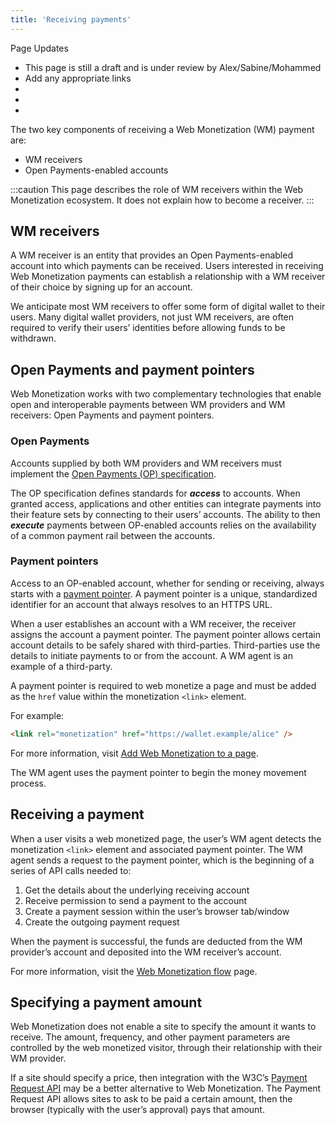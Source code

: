 ```yaml
---
title: 'Receiving payments'
---
```


<div class="draft"><div class="title">Page Updates</div><ul><li>This page is still a draft and is under review by Alex/Sabine/Mohammed</li><li>Add any appropriate links</li><li></li><li></li><li></li></ul></div>

The two key components of receiving a Web Monetization (WM) payment are:

* WM receivers
* Open Payments-enabled accounts

:::caution
This page describes the role of WM receivers within the Web Monetization ecosystem. It does not explain how to become a receiver.
:::

## WM receivers

A WM receiver is an entity that provides an Open Payments-enabled account into which payments can be received. Users interested in receiving Web Monetization payments can establish a relationship with a WM receiver of their choice by signing up for an account.

We anticipate most WM receivers to offer some form of digital wallet to their users. Many digital wallet providers, not just WM receivers, are often required to verify their users’ identities before allowing funds to be withdrawn. 
 
## Open Payments and payment pointers

Web Monetization works with two complementary technologies that enable open and interoperable payments between WM providers and WM receivers: Open Payments and payment pointers.

### Open Payments

Accounts supplied by both WM providers and WM receivers must implement the <a href="https://openpayments.guide">Open Payments (OP) specification</a>.

The OP specification defines standards for ***access*** to accounts. When granted access, applications and other entities can integrate payments into their feature sets by connecting to their users’ accounts. The ability to then ***execute*** payments between OP-enabled accounts relies on the availability of a common payment rail between the accounts.

### Payment pointers

Access to an OP-enabled account, whether for sending or receiving, always starts with a <a href="https://paymentpointers.org" target="_blank">payment pointer</a>. A payment pointer is a unique, standardized identifier for an account that always resolves to an HTTPS URL. 

When a user establishes an account with a WM receiver, the receiver assigns the account a payment pointer. The payment pointer allows certain account details to be safely shared with third-parties. Third-parties use the details to initiate payments to or from the account. A WM agent is an example of a third-party.

A payment pointer is required to web monetize a page and must be added as the `href` value within the monetization `<link>` element.

For example:

```html
<link rel="monetization" href="https://wallet.example/alice" />
```

For more information, visit [Add Web Monetization to a page](/docs/guides/monetize-page).

The WM agent uses the payment pointer to begin the money movement process. 

## Receiving a payment

When a user visits a web monetized page, the user’s WM agent detects the monetization `<link>` element and associated payment pointer. The WM agent sends a request to the payment pointer, which is the beginning of a series of API calls needed to:

1. Get the details about the underlying receiving account
2. Receive permission to send a payment to the account
3. Create a payment session within the user’s browser tab/window
4. Create the outgoing payment request

When the payment is successful, the funds are deducted from the WM provider’s account and deposited into the WM receiver’s account. 

For more information, visit the [Web Monetization flow](/docs/intro/web-monetization-flow) page.

## Specifying a payment amount

Web Monetization does not enable a site to specify the amount it wants to receive. The amount, frequency, and other payment parameters are controlled by the web monetized visitor, through their relationship with their WM provider.  

If a site should specify a price, then integration with the W3C’s <a href="https://www.w3.org/TR/payment-request" target="_blank">Payment Request API</a> may be a better alternative to Web Monetization. The Payment Request API allows sites to ask to be paid a certain amount, then the browser (typically with the user’s approval) pays that amount.